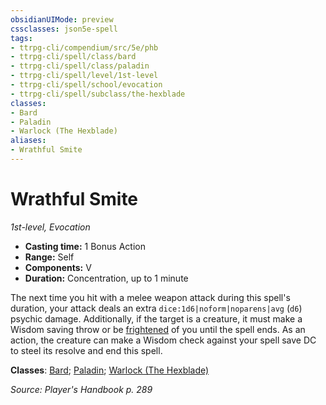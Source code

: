 ```yaml
---
obsidianUIMode: preview
cssclasses: json5e-spell
tags:
- ttrpg-cli/compendium/src/5e/phb
- ttrpg-cli/spell/class/bard
- ttrpg-cli/spell/class/paladin
- ttrpg-cli/spell/level/1st-level
- ttrpg-cli/spell/school/evocation
- ttrpg-cli/spell/subclass/the-hexblade
classes:
- Bard
- Paladin
- Warlock (The Hexblade)
aliases:
- Wrathful Smite
---
```

# Wrathful Smite
*1st-level, Evocation*  


- **Casting time:** 1 Bonus Action
- **Range:** Self
- **Components:** V
- **Duration:** Concentration, up to 1 minute

The next time you hit with a melee weapon attack during this spell's duration, your attack deals an extra `dice:1d6|noform|noparens|avg` (`d6`) psychic damage. Additionally, if the target is a creature, it must make a Wisdom saving throw or be [frightened](/3-Mechanics/CLI/Rules/conditions.md#Frightened) of you until the spell ends. As an action, the creature can make a Wisdom check against your spell save DC to steel its resolve and end this spell.

**Classes**: [Bard](/3-Mechanics/CLI/Compendium/lists/list-spells-classes-bard.md); [Paladin](/3-Mechanics/CLI/Compendium/lists/list-spells-classes-paladin.md); [Warlock (The Hexblade)](/3-Mechanics/CLI/Compendium/lists/list-spells-classes-the-hexblade-xge.md "subclass=XGE")

*Source: Player's Handbook p. 289*